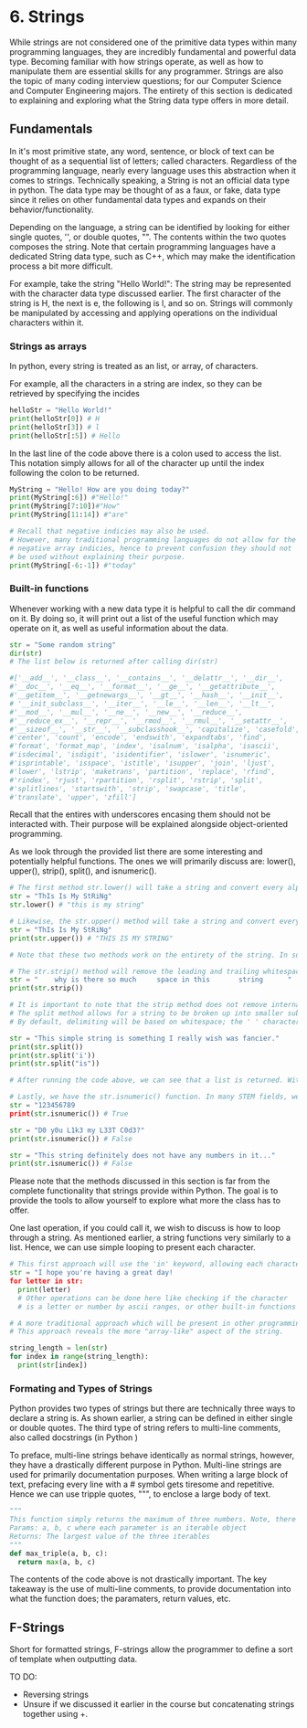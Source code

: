 # 6. Strings

While strings are not considered one of the primitive data types within many programming languages, they are incredibly fundamental and powerful data type. Becoming familiar with how strings operate, as well as how to manipulate them are essential skills for any programmer. Strings are also the topic of many coding interview questions; for our Computer Science and Computer Engineering majors. The entirety of this section is dedicated to explaining and exploring what the String data type offers in more detail.

## Fundamentals 
In it's most primitive state, any word, sentence, or block of text can be thought of as a sequential list of letters; called characters. Regardless of the programming language, nearly every language uses this abstraction when it comes to strings. Technically speaking, a String is not an official data type in python. The data type may be thought of as a faux, or fake, data type since it relies on other fundamental data types and expands on their behavior/functionality.

Depending on the language, a string can be identified by looking for either single quotes, '', or double quotes, "". The contents within the two quotes composes the string. Note that certain programming languages have a dedicated String data type, such as C++, which may make the identification process a bit more difficult.

For example, take the string "Hello World!":
The string may be represented with the character data type discussed earlier. The first character of the string is H, the next is e, the following is l, and so on. Strings will commonly be manipulated by accessing and applying operations on the individual characters within it.

### Strings as arrays
In python, every string is treated as an list, or array, of characters. 

For example, all the characters in a string are index, so they can be retrieved by specifying the incides
``` python
helloStr = "Hello World!"
print(helloStr[0]) # H
print(helloStr[3]) # l
print(helloStr[:5]) # Hello
```
In the last line of the code above there is a colon used to access the list. This notation simply allows for all of the character up until the index following the colon to be returned.

```python
MyString = "Hello! How are you doing today?"
print(MyString[:6]) #"Hello!"
print(MyString[7:10])#"How"
print(MyString[11:14]) #"are"

# Recall that negative indicies may also be used.
# However, many traditional programming languages do not allow for the use of 
# negative array indicies, hence to prevent confusion they should not
# be used without explaining their purpose.
print(MyString[-6:-1]) #"today"
```

### Built-in functions
Whenever working with a new data type it is helpful to call the dir command on it. By doing so, it will print out a list of the useful function which may operate on it, as well as useful information about the data.

```python
str = "Some random string"
dir(str)
# The list below is returned after calling dir(str)

#['__add__', '__class__', '__contains__', '__delattr__', '__dir__', 
#'__doc__', '__eq__', '__format__', '__ge__', '__getattribute__',
#'__getitem__', '__getnewargs__', '__gt__', '__hash__', '__init__',
# '__init_subclass__', '__iter__', '__le__', '__len__', '__lt__',
#'__mod__', '__mul__', '__ne__', '__new__', '__reduce__', 
#'__reduce_ex__', '__repr__', '__rmod__', '__rmul__', '__setattr__',
#'__sizeof__', '__str__', '__subclasshook__', 'capitalize', 'casefold',
#'center', 'count', 'encode', 'endswith', 'expandtabs', 'find',
#'format', 'format_map', 'index', 'isalnum', 'isalpha', 'isascii',
#'isdecimal', 'isdigit', 'isidentifier', 'islower', 'isnumeric', 
#'isprintable', 'isspace', 'istitle', 'isupper', 'join', 'ljust', 
#'lower', 'lstrip', 'maketrans', 'partition', 'replace', 'rfind', 
#'rindex', 'rjust', 'rpartition', 'rsplit', 'rstrip', 'split', 
#'splitlines', 'startswith', 'strip', 'swapcase', 'title', 
#'translate', 'upper', 'zfill']
```
Recall that the entires with underscores encasing them should not be interacted with. Their purpose will be explained alongside object-oriented programming.

As we look through the provided list there are some interesting and potentially helpful functions. The ones we will primarily discuss are: lower(), upper(), strip(), split(), and isnumeric().

```python
# The first method str.lower() will take a string and convert every alphabetic character to lower case.
str = "ThIs Is My StRiNg"
str.lower() # "this is my string"

# Likewise, the str.upper() method will take a string and convert every alphabetic character to upper case.
str = "ThIs Is My StRiNg"
print(str.upper()) # "THIS IS MY STRING"

# Note that these two methods work on the entirety of the string. In some situtations it may be required to access individual characters or substrings which need to be capitalized. Questions like these delve more into the interview questions aspect but we will provide examples later in the section.

# The str.strip() method will remove the leading and trailing whitespace from a string.
str = "    why is there so much     space in this       string      "
print(str.strip()) 

# It is important to note that the strip method does not remove internal whitespace from the string. That operation is left to the str.split() method.
# The split method allows for a string to be broken up into smaller substrings based on some delimitting character. The delimitting character will act as the boundaries between characters. 
# By default, delimiting will be based on whitespace; the ' ' character. However, other characters and even strings may be passed into the method for alternate delimitation.

str = "This simple string is something I really wish was fancier."
print(str.split())
print(str.split('i'))
print(str.split("is"))

# After running the code above, we can see that a list is returned. Within this list are all the substrings between the deliminating characters/strings. Note that whatever is delimiting the string is not included. We cannot express how important this function is and we highly recommend attempting to code up your own version of a split function. (Hint. Regular expression or nested looping)

# Lastly, we have the str.isnumeric() function. In many STEM fields, we do not have the physical memory to hold extremely large and small numbers. A common technique to storing large numbers as a string. The isnumeric() function will return true or false on whether a string contains exclusively numbers; no alphabet characters allowed.
str = "123456789
print(str.isnumeric()) # True

str = "D0 y0u L1k3 my L33T C0d3?"
print(str.isnumeric()) # False

str = "This string definitely does not have any numbers in it..."
print(str.isnumeric()) # False
```
Please note that the methods discussed in this section is far from the complete functionality that strings provide within Python. The goal is to provide the tools to allow yourself to explore what more the class has to offer.

One last operation, if you could call it, we wish to discuss is how to loop through a string. As mentioned earlier, a string functions very similarly to a list. Hence, we can use simple looping to present each character.

```python
# This first approach will use the 'in' keyword, allowing each character to be access without worrying about the loop boundary or any conditions. 
str = "I hope you're having a great day!
for letter in str:
  print(letter)
  # Other operations can be done here like checking if the character
  # is a letter or number by ascii ranges, or other built-in functions

# A more traditional approach which will be present in other programming languages is to loop until the end of the string.
# This approach reveals the more "array-like" aspect of the string.

string_length = len(str)
for index in range(string_length):
  print(str[index])
```
### Formating and Types of Strings
Python provides two types of strings but there are technically three ways to declare a string is. As shown earlier, a string can be defined in either single or double quotes. The third type of string refers to multi-line comments, also called docstrings (in Python )

To preface, multi-line strings behave identically as normal strings, however, they have a drastically different purpose in Python. Multi-line strings are used for primarily documentation purposes. When writing a large block of text, prefacing every line with a # symbol gets tiresome and repetitive. Hence we can use tripple quotes, """, to enclose a large body of text.

```python
"""
This function simply returns the maximum of three numbers. Note, there is no explicit checking of data types done. The intentended usage is to determine the maximum value out of three integers and any other input is not guarenteed to be caught/checked.
Params: a, b, c where each parameter is an iterable object
Returns: The largest value of the three iterables
"""
def max_triple(a, b, c):
  return max(a, b, c)
```
The contents of the code above is not drastically important. The key takeaway is the use of multi-line comments, to provide documentation into what the function does; the paramaters, return values, etc.

## F-Strings
Short for formatted strings, F-strings allow the programmer to define a sort of template when outputting data.

TO DO: 
* Reversing strings
* Unsure if we discussed it earlier in the course but concatenating strings together using +.